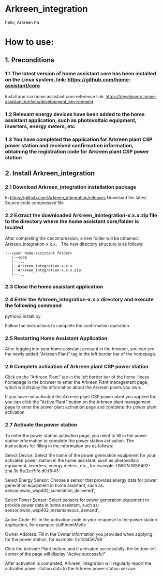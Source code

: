 # Arkreen_integration
hello, Arkreen ha
# How to use:
## 1. Preconditions
###  1.1 The latest version of home assistant core has been installed on the Linux system, link: https://github.com/home-assistant/core
Install and run home assistant core reference link: https://developers.home-assistant.io/docs/development_environment
### 1.2 Relevant energy devices have been added to the home assistant application, such as photovoltaic equipment, inverters, energy meters, etc
### 1.3 You have completed the application for Arkreen plant CSP power station and received confirmation information, obtaining the registration code for Arkreen plant CSP power station


## 2. Install Arkreen_integration
### 2.1 Download Arkreen_integration installation package
In https://github.com/Arkreen_integration/releases Download the latest Source code compressed file
### 2.2 Extract the downloaded Arkreen_inintegration-x.x.x.zip file to the directory where the home assistant core/folder is located
After completing the decompression, a new folder will be obtained: Arkreen_integration-x.x.x，   The new directory structure is as follows:
```
|--<your home-assistant folder>
   |--core
   |--...
   |--Arkreen_integration-x.x.x
   |--Arkreen_integration-x.x.x.zip
   |--...
```
### 2.3 Close the home assistant application
     
### 2.4 Enter the Arkreen_integration-x.x.x directory and execute the following command
python3 install.py

Follow the instructions to complete the confirmation operation
  
### 2.5 Restarting Home Assistant Application
After logging into your home assistant account in the browser, you can see the newly added "Arkreen Plant" tag in the left border bar of the homepage.
  
### 2.6 Complete activation of Arkreen plant CSP power station
Click on the "Arkreen Plant" tab in the left border bar of the home illness homepage in the browser to enter the Arkreen Plant management page, which will display the information about the Arkreen plants you own.

If you have not activated the Arkreen plant CSP power plant you applied for, you can click the "Active Plant" button on the Arkreen plant management page to enter the power plant activation page and complete the power plant activation
  
### 2.7 Activate the power station
To enter the power station activation page, you need to fill in the power station information to complete the power station activation. The instructions for filling in the information are as follows:

Select Device:  Select the name of the power generation equipment for your activated power station in the home assistant, such as photovoltaic equipment, inverters, energy meters, etc., for example: OWON WSP402-zha:3c:6a:2c:ff:fe:d0:f5:43'

Select Energy Sensor:  Choose a sensor that provides energy data for power generation equipment in home assistant, such as: sensor.owon_wsp402_summation_delivered',

Select Power Sensor:  Select sensors for power generation equipment to provide power data in home assistant, such as: sensor.owon_wsp402_instantaneous_demand',

Active Code:  Fill in the activation code in your response to the power station application, for example: sUtFhnmtMv8c

Owner Address:  Fill in the Owner information you provided when applying for the power station, for example: 0x123456789
  
Click the Activate Plant button, and if activated successfully, the bottom left corner of the page will display "Active successful"

After activation is completed, Arkreen_integration will regularly report the activated power station data to the Arkreen power station service.
  

